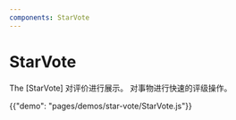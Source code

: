 ```yaml
---
components: StarVote
---
```


# StarVote

The [StarVote] 对评价进行展示。
对事物进行快速的评级操作。

{{"demo": "pages/demos/star-vote/StarVote.js"}}

